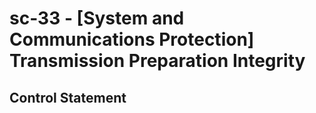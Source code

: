 # sc-33 - \[System and Communications Protection\] Transmission Preparation Integrity

## Control Statement
